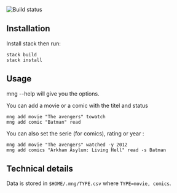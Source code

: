 ![Build status](https://travis-ci.org/alexDarcy/mng.svg?branch=travis)

## Installation

Install stack then run:

    stack build
    stack install

## Usage

mng --help will give you the options.

You can add a movie or a comic with the titel and status

    mng add movie "The avengers" towatch
    mng add comic "Batman" read

You can also set the serie (for comics), rating or year :

    mng add movie "The avengers" watched -y 2012
    mng add comics "Arkham Asylum: Living Hell" read -s Batman

## Technical details

Data is stored in `$HOME/.mng/TYPE.csv` where `TYPE=movie, comics`.
